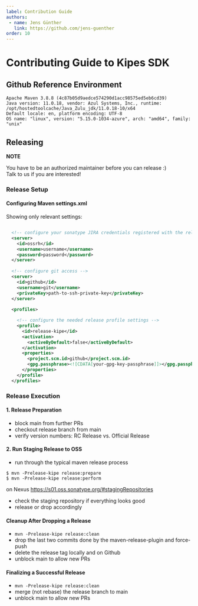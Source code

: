 ```yaml
---
label: Contribution Guide
authors:
 - name: Jens Günther
   link: https://github.com/jens-guenther
order: 10
---
```


# Contributing Guide to Kipes SDK

## Github Reference Environment

```
Apache Maven 3.8.8 (4c87b05d9aedce574290d1acc98575ed5eb6cd39)
Java version: 11.0.18, vendor: Azul Systems, Inc., runtime: /opt/hostedtoolcache/Java_Zulu_jdk/11.0.18-10/x64
Default locale: en, platform encoding: UTF-8
OS name: "linux", version: "5.15.0-1034-azure", arch: "amd64", family: "unix"
```

## Releasing

**NOTE**  

You have to be an authorized maintainer before you can release :)  
Talk to us if you are interested!  

### Release Setup
  
#### Configuring Maven settings.xml
  
Showing only relevant settings:  
  
```xml

  <!-- configure your sonatype JIRA credentials registered with the relevant project -->
  <server>
    <id>ossrh</id>
    <username>username</username>
    <password>password</password>
  </server>
  
  <!-- configure git access -->
  <server>
    <id>github</id>
    <username>git</username>
    <privateKey>path-to-ssh-private-key</privateKey>
  </server>
  
  <profiles>

    <!-- configure the needed release profile settings -->
    <profile>
      <id>release-kipe</id>
      <activation>
        <activeByDefault>false</activeByDefault>
      </activation>
      <properties>
        <project.scm.id>github</project.scm.id>
        <gpg.passphrase><![CDATA[your-gpg-key-passphrase]]></gpg.passphrase>
      </properties>
    </profile>
  </profiles>
```

### Release Execution

#### 1. Release Preparation

- block main from further PRs
- checkout release branch from main
- verify version numbers: RC Release vs. Official Release

#### 2. Run Staging Release to OSS


- run through the typical maven release process

```
$ mvn -Prelease-kipe release:prepare
$ mvn -Prelease-kipe release:perform
```

on Nexus https://s01.oss.sonatype.org/#stagingRepositories

- check the staging repository if everything looks good
- release or drop accordingly

#### Cleanup After Dropping a Release

- `mvn -Prelease-kipe release:clean`
- drop the last two commits done by the maven-release-plugin and force-push
- delete the release tag locally and on Github
- unblock main to allow new PRs

#### Finalizing a Successful Release

- `mvn -Prelease-kipe release:clean`
- merge (not rebase) the release branch to main
- unblock main to allow new PRs

